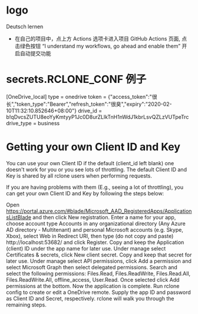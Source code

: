 # logo
Deutsch lernen

- 在自己的项目中，点上方 Actions 选项卡进入项目 GitHub Actions 页面, 点击绿色按钮 “I understand my workflows, go ahead and enable them” 开启自动提交功能


# secrets.RCLONE_CONF 例子
[OneDrive_local]
type = onedrive
token = {"access_token":"很长","token_type":"Bearer","refresh_token":"很臭","expiry":"2020-02-10T11:32:10.852646+08:00"}
drive_id = b!qDvcsZUTU8eoYyKmtyyP1Jc0D8urZLlkTnH1nWdJ1kbrLsvQZLzVUTpeTrc
drive_type = business

# Getting your own Client ID and Key
You can use your own Client ID if the default (client_id left blank) one doesn't work for you or you see lots of throttling. The default Client ID and Key is shared by all rclone users when performing requests.

If you are having problems with them (E.g., seeing a lot of throttling), you can get your own Client ID and Key by following the steps below:

Open https://portal.azure.com/#blade/Microsoft_AAD_RegisteredApps/ApplicationsListBlade and then click New registration.
Enter a name for your app, choose account type Accounts in any organizational directory (Any Azure AD directory - Multitenant) and personal Microsoft accounts (e.g. Skype, Xbox), select Web in Redirect URI, then type (do not copy and paste) http://localhost:53682/ and click Register. Copy and keep the Application (client) ID under the app name for later use.
Under manage select Certificates & secrets, click New client secret. Copy and keep that secret for later use.
Under manage select API permissions, click Add a permission and select Microsoft Graph then select delegated permissions.
Search and select the following permissions: Files.Read, Files.ReadWrite, Files.Read.All, Files.ReadWrite.All, offline_access, User.Read. Once selected click Add permissions at the bottom.
Now the application is complete. Run rclone config to create or edit a OneDrive remote. Supply the app ID and password as Client ID and Secret, respectively. rclone will walk you through the remaining steps.

